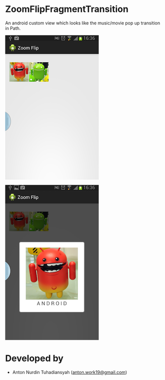ZoomFlipFragmentTransition
==========================

An android custom view which looks like the music/movie pop up transition in Path.

![Example image](./example.png)

![Example image](./example2.png)


Developed by
========================
* Anton Nurdin Tuhadiansyah (anton.work19@gmail.com)
